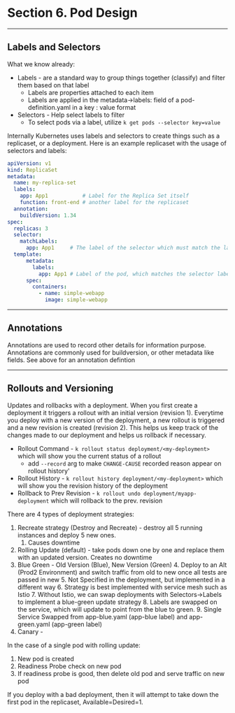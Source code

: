 # Section 6. Pod Design 

---

## Labels and Selectors
What we know already:
* Labels - are a standard way to group things together (classify) and filter them based on that label
  * Labels are properties attached to each item
  * Labels are applied in the metadata->labels: field of a pod-definition.yaml in a key : value format
* Selectors - Help select labels to filter
  * To select pods via a label, utilize `k get pods --selector key=value`

Internally Kubernetes uses labels and selectors to create things such as a replicaset, or a deployment. 
Here is an example replicaset with the usage of selectors and labels:
```yaml
apiVersion: v1
kind: ReplicaSet
metadata:
  name: my-replica-set
  labels:
    app: App1           # Label for the Replica Set itself
    function: front-end # another label for the replicaset 
  annotation:
    buildVersion: 1.34
spec:
  replicas: 3
  selector:
    matchLabels:
      app: App1     # The label of the selector which must match the label of the pods 
  template:
      metadata:
        labels:
          app: App1 # Label of the pod, which matches the selector label, This is how the connection is made from pod <-> replicaset
      spec:
        containers:
          - name: simple-webapp
            image: simple-webapp
```
---
## Annotations
Annotations are used to record other details for information purpose. 
Annotations are commonly used for buildversion, or other metadata like fields. See above for an annotation defintion

---

## Rollouts and Versioning 
Updates and rollbacks with a deployment. When you first create a deployment it triggers a rollout with an initial version (revision 1).
Everytime you deploy with a new version of the deployment, a new rollout is triggered and a new revision is created (revision 2). 
This helps us keep track of the changes made to our deployment and helps us rollback if necessary.

* Rollout Command - `k rollout status deployment/<my-deployment>` which will show you the current status of a rollout 
  * add `--record` arg to make `CHANGE-CAUSE` recorded reason appear on rollout history'
* Rollout History - `k rollout history deployment/<my-deployment>` which will show you the revision history of the deployment 
* Rollback to Prev Revision - `k rollout undo deployment/myapp-deployment` which will rollback to the prev. revision

There are 4 types of deployment strategies:
1. Recreate strategy (Destroy and Recreate) - destroy all 5 running instances and deploy 5 new ones. 
   1. Causes downtime
2. Rolling Update (default) - take pods down one by one and replace them with an updated version. Creates no downtime
3. Blue Green - Old Version (Blue), New Version (Green)
   4. Deploy to an Alt (Prod2 Environment) and switch traffic from old to new once all tests are passed in new
   5. Not Specified in the deployment, but implemented in a different way 
   6. Strategy is best implemented with service mesh such as Istio 
   7. Without Istio, we can swap deployments with Selectors->Labels to implement a blue-green update strategy
      8. Labels are swapped on the service, which will update to point from the blue to green. 
         9. Single Service Swapped from app-blue.yaml (app-blue label) and app-green.yaml (app-green label)
4. Canary - 

In the case of a single pod with rolling update:
1. New pod is created 
2. Readiness Probe check on new pod
3. If readiness probe is good, then delete old pod and serve traffic on new pod

If you deploy with a bad deployment, then it will attempt to take down the first pod in the replicaset, Available=Desired=1. 


